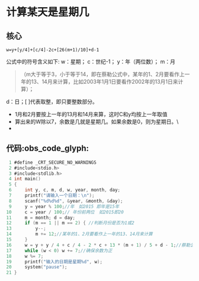 # **计算某天是星期几**
## 核心
`w=y+[y/4]+[c/4]-2c+[26(m+1)/10]+d-1`

公式中的符号含义如下:
w：星期；
c：世纪-1；
y：年（两位数）；
m：月
>（m大于等于3，小于等于14，即在蔡勒公式中，某年的1、2月要看作上一年的13、14月来计算，比如2003年1月1日要看作2002年的13月1日来计算）；

d：日；[ ]代表取整，即只要整数部分。
- 1月和2月要按上一年的13月和14月来算，这时C和y均按上一年取值
- 算出来的W除以7，余数是几就是星期几。如果余数是0，则为星期日。\
- 
## 代码:obs_code_glyph:
```c
 1 #define _CRT_SECURE_NO_WARNINGS
 2 #include<stdio.h>
 3 #include<stdlib.h>
 4 int main()
 5 {
 6     int y, c, m, d, w, year, month, day;
 7     printf("请输入一个日期：\n");
 8     scanf("%d%d%d", &year, &month, &day);
 9     y = year % 100;//年　如2015 即年是15年
10     c = year / 100;// 年份前两位　如2015即20
11     m = month; d = day;
12     if (m == 1 || m == 2) { //判断月份是否为1或2
13         y--;
14         m += 12;//某年的1、2月要看作上一年的13、14月来计算
15     }
16     w = y + y / 4 + c / 4 - 2 * c + 13 * (m + 1) / 5 + d - 1;//蔡勒公式的公式
17     while (w < 0) w += 7;//确保余数为正
18     w %= 7;
19     printf("输入的日期是星期%d", w);
20     system("pause");
21 }
```